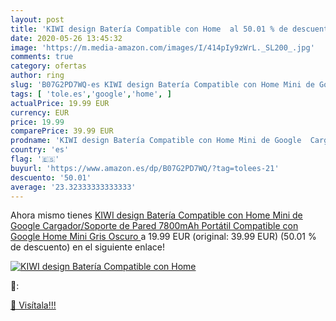 ```yaml
---
layout: post
title: 'KIWI design Batería Compatible con Home  al 50.01 % de descuento'
date: 2020-05-26 13:45:32
image: 'https://m.media-amazon.com/images/I/414pIy9zWrL._SL200_.jpg'
comments: true
category: ofertas
author: ring
slug: 'B07G2PD7WQ-es KIWI design Batería Compatible con Home Mini de Google...'
tags: [ 'tole.es','google','home', ]
actualPrice: 19.99 EUR
currency: EUR
price: 19.99
comparePrice: 39.99 EUR
prodname: 'KIWI design Batería Compatible con Home Mini de Google  Cargador/Soporte de Pared 7800mAh Portátil Compatible con Google Home Mini  Gris Oscuro '
country: 'es'
flag: '🇪🇸'
buyurl: 'https://www.amazon.es/dp/B07G2PD7WQ/?tag=tolees-21'
descuento: '50.01'
average: '23.32333333333333'
---
```


Ahora mismo tienes [KIWI design Batería Compatible con Home Mini de Google  Cargador/Soporte de Pared 7800mAh Portátil Compatible con Google Home Mini  Gris Oscuro ](https://www.amazon.es/dp/B07G2PD7WQ/?tag=tolees-21) a 19.99 EUR (original: 39.99 EUR) (50.01 %  de descuento) en el siguiente enlace!

[![KIWI design Batería Compatible con Home ](https://m.media-amazon.com/images/I/414pIy9zWrL._SL200_.jpg)](https://www.amazon.es/dp/B07G2PD7WQ/?tag=tolees-21)

🔎:


[🛒 Visítala!!!](https://www.amazon.es/dp/B07G2PD7WQ/?tag=tolees-21)
